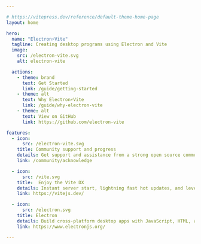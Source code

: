 ```yaml
---

# https://vitepress.dev/reference/default-theme-home-page
layout: home

hero:
  name: "Electron⚡️Vite"
  tagline: Creating desktop programs using Electron and Vite
  image:
    src: /electron-vite.svg
    alt: electron-vite

  actions:
    - theme: brand
      text: Get Started
      link: /guide/getting-started
    - theme: alt
      text: Why Electron⚡️Vite
      link: /guide/why-electron-vite
    - theme: alt
      text: View on GitHub
      link: https://github.com/electron-vite

features:
  - icon:
      src: /electron-vite.svg
    title: Community support and progress
    details: Get support and assistance from a strong open source community
    link: /community/acknowledge

  - icon:
      src: /vite.svg
    title:  Enjoy the Vite DX
    details: Instant server start, lightning fast hot updates, and leverage Vite ecosystem plugins.
    link: https://vitejs.dev/

  - icon:
      src: /electron.svg
    title: Electron
    details: Build cross-platform desktop apps with JavaScript, HTML, and CSS
    link: https://www.electronjs.org/

---
```


<template>
  <span>asdfsd</span>
</template>
